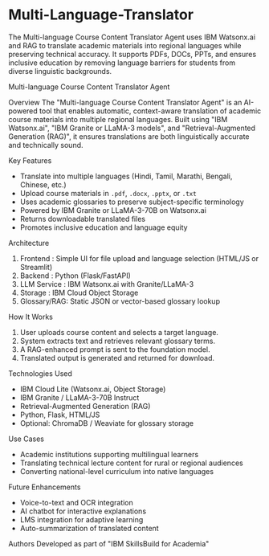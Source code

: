 # Multi-Language-Translator
The Multi-language Course Content Translator Agent uses IBM Watsonx.ai and RAG to translate academic materials into regional languages while preserving technical accuracy. It supports PDFs, DOCs, PPTs, and ensures inclusive education by removing language barriers for students from diverse linguistic backgrounds.


Multi-language Course Content Translator Agent

Overview
The "Multi-language Course Content Translator Agent" is an AI-powered tool that enables automatic, context-aware translation of academic course materials into multiple regional languages. Built using "IBM Watsonx.ai", "IBM Granite or LLaMA-3 models", and "Retrieval-Augmented Generation (RAG)", it ensures translations are both linguistically accurate and technically sound.

Key Features
- Translate into multiple languages (Hindi, Tamil, Marathi, Bengali, Chinese, etc.)
- Upload course materials in `.pdf`, `.docx`, `.pptx`, or `.txt`
- Uses academic glossaries to preserve subject-specific terminology
- Powered by IBM Granite or LLaMA-3-70B on Watsonx.ai
- Returns downloadable translated files
- Promotes inclusive education and language equity

Architecture
1. Frontend : Simple UI for file upload and language selection (HTML/JS or Streamlit)
2. Backend : Python (Flask/FastAPI)
3. LLM Service : IBM Watsonx.ai with Granite/LLaMA-3
4. Storage : IBM Cloud Object Storage
5. Glossary/RAG: Static JSON or vector-based glossary lookup

How It Works
1. User uploads course content and selects a target language.
2. System extracts text and retrieves relevant glossary terms.
3. A RAG-enhanced prompt is sent to the foundation model.
4. Translated output is generated and returned for download.

Technologies Used
- IBM Cloud Lite (Watsonx.ai, Object Storage)
- IBM Granite / LLaMA-3-70B Instruct
- Retrieval-Augmented Generation (RAG)
- Python, Flask, HTML/JS
- Optional: ChromaDB / Weaviate for glossary storage

Use Cases
- Academic institutions supporting multilingual learners
- Translating technical lecture content for rural or regional audiences
- Converting national-level curriculum into native languages

Future Enhancements
- Voice-to-text and OCR integration
- AI chatbot for interactive explanations
- LMS integration for adaptive learning
- Auto-summarization of translated content

Authors
Developed as part of "IBM SkillsBuild for Academia"
